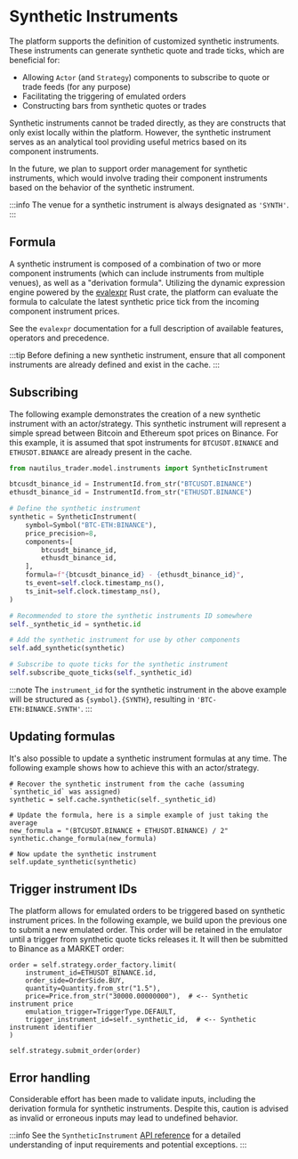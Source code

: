 # Synthetic Instruments

The platform supports the definition of customized synthetic instruments. 
These instruments can generate synthetic quote and trade ticks, which are beneficial for:

- Allowing `Actor` (and `Strategy`) components to subscribe to quote or trade feeds (for any purpose)
- Facilitating the triggering of emulated orders
- Constructing bars from synthetic quotes or trades

Synthetic instruments cannot be traded directly, as they are constructs that only exist locally 
within the platform. However, the synthetic instrument serves as an analytical tool providing 
useful metrics based on its component instruments.

In the future, we plan to support order management for synthetic instruments, which would involve 
trading their component instruments based on the behavior of the synthetic instrument.

:::info
The venue for a synthetic instrument is always designated as `'SYNTH'`.
:::

## Formula
A synthetic instrument is composed of a combination of two or more component instruments (which
can include instruments from multiple venues), as well as a "derivation formula". 
Utilizing the dynamic expression engine powered by the [evalexpr](https://github.com/ISibboI/evalexpr)
Rust crate, the platform can evaluate the formula to calculate the latest synthetic price tick
from the incoming component instrument prices.

See the `evalexpr` documentation for a full description of available features, operators and precedence.

:::tip
Before defining a new synthetic instrument, ensure that all component instruments are already defined and exist in the cache.
:::

## Subscribing
The following example demonstrates the creation of a new synthetic instrument with an actor/strategy. 
This synthetic instrument will represent a simple spread between Bitcoin and 
Ethereum spot prices on Binance. For this example, it is assumed that spot instruments for 
`BTCUSDT.BINANCE` and `ETHUSDT.BINANCE` are already present in the cache.

```python
from nautilus_trader.model.instruments import SyntheticInstrument

btcusdt_binance_id = InstrumentId.from_str("BTCUSDT.BINANCE")
ethusdt_binance_id = InstrumentId.from_str("ETHUSDT.BINANCE")

# Define the synthetic instrument
synthetic = SyntheticInstrument(
    symbol=Symbol("BTC-ETH:BINANCE"),
    price_precision=8,
    components=[
        btcusdt_binance_id,
        ethusdt_binance_id,
    ],
    formula=f"{btcusdt_binance_id} - {ethusdt_binance_id}",
    ts_event=self.clock.timestamp_ns(),
    ts_init=self.clock.timestamp_ns(),
)

# Recommended to store the synthetic instruments ID somewhere
self._synthetic_id = synthetic.id

# Add the synthetic instrument for use by other components
self.add_synthetic(synthetic)

# Subscribe to quote ticks for the synthetic instrument
self.subscribe_quote_ticks(self._synthetic_id)
```

:::note
The `instrument_id` for the synthetic instrument in the above example will be structured as `{symbol}.{SYNTH}`, resulting in `'BTC-ETH:BINANCE.SYNTH'`.
:::

## Updating formulas
It's also possible to update a synthetic instrument formulas at any time. The following example
shows how to achieve this with an actor/strategy.

```
# Recover the synthetic instrument from the cache (assuming `synthetic_id` was assigned)
synthetic = self.cache.synthetic(self._synthetic_id)

# Update the formula, here is a simple example of just taking the average
new_formula = "(BTCUSDT.BINANCE + ETHUSDT.BINANCE) / 2"
synthetic.change_formula(new_formula)

# Now update the synthetic instrument
self.update_synthetic(synthetic)
```

## Trigger instrument IDs
The platform allows for emulated orders to be triggered based on synthetic instrument prices. In 
the following example, we build upon the previous one to submit a new emulated order. 
This order will be retained in the emulator until a trigger from synthetic quote ticks releases it. 
It will then be submitted to Binance as a MARKET order:

```
order = self.strategy.order_factory.limit(
    instrument_id=ETHUSDT_BINANCE.id,
    order_side=OrderSide.BUY,
    quantity=Quantity.from_str("1.5"),
    price=Price.from_str("30000.00000000"),  # <-- Synthetic instrument price
    emulation_trigger=TriggerType.DEFAULT,
    trigger_instrument_id=self._synthetic_id,  # <-- Synthetic instrument identifier
)

self.strategy.submit_order(order)
```

## Error handling
Considerable effort has been made to validate inputs, including the derivation formula for 
synthetic instruments. Despite this, caution is advised as invalid or erroneous inputs may lead to 
undefined behavior. 

:::info
See the `SyntheticInstrument` [API reference](../../api_reference/model/instruments.md#class-syntheticinstrument-1)
for a detailed understanding of input requirements and potential exceptions.
:::
